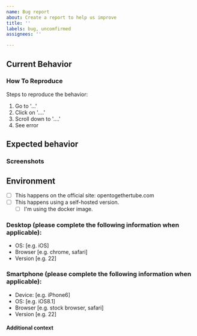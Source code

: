```yaml
---
name: Bug report
about: Create a report to help us improve
title: ''
labels: bug, uncomfirmed
assignees: ''

---
```


## Current Behavior
<!-- REQUIRED: A clear and concise description of what the bug is. -->

### How To Reproduce
<!-- REQUIRED -->
Steps to reproduce the behavior:
1. Go to '...'
2. Click on '....'
3. Scroll down to '....'
4. See error

## Expected behavior
<!-- REQUIRED: A clear and concise description of what you expected to happen. -->

### Screenshots
<!--
If applicable, add screenshots to help explain your problem.
If you don't have any screenshots, omit this section.
-->

## Environment
<!--
Check off all applicable statements with an `x`.
If you don't know if the statement applies, leave it blank.
-->
- [ ] This happens on the official site: opentogethertube.com
- [ ] This happens using a self-hosted version.
    - [ ] I'm using the docker image.

### Desktop (please complete the following information when applicable):
 - OS: [e.g. iOS]
 - Browser [e.g. chrome, safari]
 - Version [e.g. 22]

### Smartphone (please complete the following information when applicable):
 - Device: [e.g. iPhone6]
 - OS: [e.g. iOS8.1]
 - Browser [e.g. stock browser, safari]
 - Version [e.g. 22]

#### Additional context
<!-- Add any other context about the problem here (logs, test cases, or other information). -->

